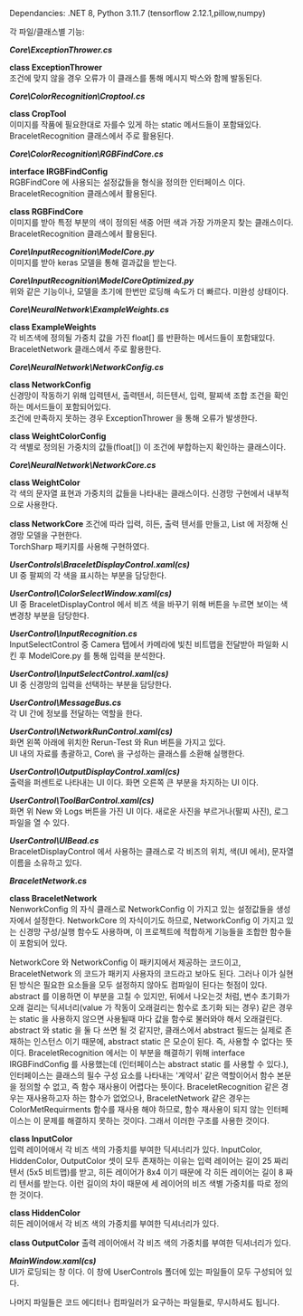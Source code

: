 Dependancies:
.NET 8, Python 3.11.7 (tensorflow 2.12.1,pillow,numpy)

각 파일/클래스별 기능:  

***Core\ExceptionThrower.cs***  

**class ExceptionThrower**  
조건에 맞지 않을 경우 오류가 이 클래스를 통해 메시지 박스와 함께 발동된다.

***Core\ColorRecognition\Croptool.cs***  

**class CropTool**  
이미지를 작품에 필요한대로 자를수 있게 하는 static 메서드들이 포함돼있다. BraceletRecognition 클래스에서 주로 활용된다.

***Core\ColorRecognition\RGBFindCore.cs*** 

**interface IRGBFindConfig**  
RGBFindCore 에 사용되는 설정값들을 형식을 정의한 인터페이스 이다. BraceletRecognition 클래스에서 활용된다.

**class RGBFindCore**  
이미지를 받아 특정 부분의 색이 정의된 색중 어떤 색과 가장 가까운지 찾는 클래스이다. BraceletRecognition 클래스에서 활용된다.

***Core\InputRecognition\ModelCore.py***  
이미지를 받아 keras 모델을 통해 결과값을 받는다.  

***Core\InputRecognition\ModelCoreOptimized.py***  
위와 같은 기능이나, 모델을 초기에 한번만 로딩해 속도가 더 빠르다. 미완성 상태이다.  

***Core\NeuralNetwork\ExampleWeights.cs***  

**class ExampleWeights**  
각 비즈색에 정의될 가중치 값을 가진 float[] 를 반환하는 메서드들이 포함돼있다. BraceletNetwork 클래스에서 주로 활용한다.

***Core\NeuralNetwork\NetworkConfig.cs***  

**class NetworkConfig**  
신경망이 작동하기 위해 입력텐서, 출력텐서, 히든텐서, 입력, 팔찌색 조합 조건을 확인하는 메서드들이 포함되어있다.  
조건에 만족하지 못하는 경우 ExceptionThrower 을 통해 오류가 발생한다.  

**class WeightColorConfig**  
각 색별로 정의된 가중치의 값들(float[]) 이 조건에 부합하는지 확인하는 클래스이다.  

***Core\NeuralNetwork\NetworkCore.cs***  

**class WeightColor**  
각 색의 문자열 표현과 가중치의 값들을 나타내는 클래스이다. 신경망 구현에서 내부적으로 사용한다.  

**class NetworkCore**
조건에 따라 입력, 히든, 출력 텐서를 만들고, List 에 저장해 신경망 모델을 구현한다.  
TorchSharp 패키지를 사용해 구현하였다.

***UserControls\BraceletDisplayControl.xaml(cs)***  
UI 중 팔찌의 각 색을 표시하는 부분을 담당한다.

***UserControl\ColorSelectWindow.xaml(cs)***  
UI 중 BraceletDisplayControl 에서 비즈 색을 바꾸기 위해 버튼을 누르면 보이는 색 변경창 부분을 담당한다.  

***UserControl\InputRecognition.cs***  
InputSelectControl 중 Camera 탭에서 카메라에 빛친 비트맵을 전달받아 파일화 시킨 후 ModelCore.py 를 통해 입력을 분석한다.  

***UserControl\InputSelectControl.xaml(cs)***  
UI 중 신경망의 입력을 선택하는 부분을 담당한다.  

***UserControl\MessageBus.cs***  
각 UI 간에 정보를 전달하는 역할을 한다.  

***UserControl\NetworkRunControl.xaml(cs)***  
화면 왼쪽 아래에 위치한 Rerun-Test 와 Run 버튼을 가지고 있다.  
UI 내의 자료를 총괄하고, Core\ 을 구성하는 클래스를 소환해 실행한다.  

***UserControl\OutputDisplayControl.xaml(cs)***  
출력을 퍼센트로 나타내는 UI 이다. 화면 오른쪽 큰 부분을 차지하는 UI 이다.  

***UserControl\ToolBarControl.xaml(cs)***  
화면 위 New 와 Logs 버튼을 가진 UI 이다. 새로운 사진을 부르거나(팔찌 사진), 로그 파일을 열 수 있다.  

***UserControl\UIBead.cs***  
BraceletDisplayControl 에서 사용하는 클래스로 각 비즈의 위치, 색(UI 에서), 문자열 이름을 소유하고 있다.  

***BraceletNetwork.cs***  

**class BraceletNetwork**  
NenworkConfig 의 자식 클래스로 NetworkConfig 이 가지고 있는 설정값들을 생성자에서 설정한다. 
NetworkCore 의 자식이기도 하므로, NetworkConfig 이 가지고 있는 신경망 구성/실행 함수도 사용하며, 
이 프로젝트에 적합하게 기능들을 조합한 함수들이 포함되어 있다.  

NetworkCore 와 NetworkConfig 이 패키지에서 제공하는 코드이고, BraceletNetwork 의 코드가 패키지 사용자의 코드라고 보아도 된다. 
그러나 이가 실현된 방식은 필요한 요소들을 모두 설정하지 않아도 컴파일이 된다는 헛점이 있다. abstract 를 이용하면 이 부분을 고칠 수 있지만, 
뒤에서 나오는것 처럼, 변수 초기화가 오래 걸리는 딕셔너리(value 가 작동이 오래걸리는 함수로 초기화 되는 경우) 같은 경우는 static 을 사용하지 않으면 사용될때 마다 값을 함수로 불러와야 해서 오래걸린다. abstract 와 static 을 둘 다 쓰면 될 것 같지만, 클래스에서 abstract 필드는 실제로 존재하는 인스턴스 이기 때문에, abstract static 은 모순이 된다. 즉, 사용할 수 없다는 뜻이다. BraceletRecognition 에서는 이 부분을 해결하기 위해 interface IRGBFindConfig 를 사용했는데 (인터페이스는 abstract static 를 사용할 수 있다.), 인터페이스는 클래스의 필수 구성 요소를 나타내는 '계약서' 같은 역할이어서 함수 본문을 정의할 수 없고, 즉 함수 재사용이 어렵다는 뜻이다. BraceletRecognition 같은 경우는 재사용하고자 하는 함수가 없었으나, BraceletNetwork 같은 경우는 ColorMetRequirments 함수를 재사용 해야 하므로, 함수 재사용이 되지 않는 인터페이스는 이 문제를 해결하지 못하는 것이다. 그래서 이러한 구조를 사용한 것이다.  

**class InputColor**  
입력 레이어애서 각 비즈 색의 가중치를 부여한 딕셔너리가 있다. 
InputColor, HiddenColor, OutputColor 셋이 모두 존재하는 이유는 입력 레이어는 길이 25 짜리 텐서 (5x5 비트맵)를 받고, 히든 레이어가 8x4 이기 때문에 각 히든 레이어는 길이 8 짜리 텐서를 받는다. 이런 길이의 차이 때문에 세 레이어의 비즈 색별 가중치를 따로 정의한 것이다.  

**class HiddenColor**  
히든 레이어애서 각 비즈 색의 가중치를 부여한 딕셔너리가 있다.  

**class OutputColor** 
출력 레이어애서 각 비즈 색의 가중치를 부여한 딕셔너리가 있다. 

***MainWindow.xaml(cs)***  
UI가 로딩되는 창 이다. 이 창에 UserControls 폴더에 있는 파일들이 모두 구성되어 있다.  


나머지 파일들은 코드 에디터나 컴파일러가 요구하는 파일들로, 무시하셔도 됩니다.














